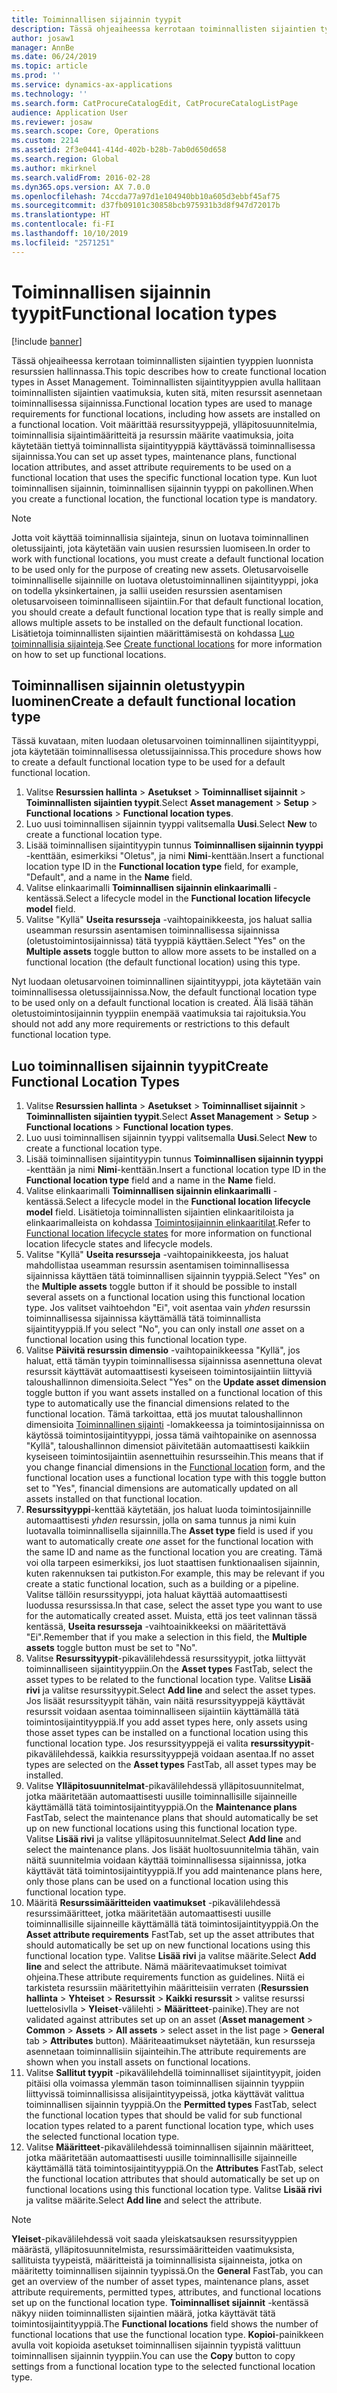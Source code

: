 ```yaml
---
title: Toiminnallisen sijainnin tyypit
description: Tässä ohjeaiheessa kerrotaan toiminnallisten sijaintien tyyppien luonnista resurssien hallinnassa.
author: josaw1
manager: AnnBe
ms.date: 06/24/2019
ms.topic: article
ms.prod: ''
ms.service: dynamics-ax-applications
ms.technology: ''
ms.search.form: CatProcureCatalogEdit, CatProcureCatalogListPage
audience: Application User
ms.reviewer: josaw
ms.search.scope: Core, Operations
ms.custom: 2214
ms.assetid: 2f3e0441-414d-402b-b28b-7ab0d650d658
ms.search.region: Global
ms.author: mkirknel
ms.search.validFrom: 2016-02-28
ms.dyn365.ops.version: AX 7.0.0
ms.openlocfilehash: 74ccda77a97d1e104940bb10a605d3ebbf45af75
ms.sourcegitcommit: d37fb09101c30858bcb975931b3d8f947d72017b
ms.translationtype: HT
ms.contentlocale: fi-FI
ms.lasthandoff: 10/10/2019
ms.locfileid: "2571251"
---
```

# <a name="functional-location-types"></a><span data-ttu-id="5e861-103">Toiminnallisen sijainnin tyypit</span><span class="sxs-lookup"><span data-stu-id="5e861-103">Functional location types</span></span>

[!include [banner](../../includes/banner.md)]

 

<span data-ttu-id="5e861-104">Tässä ohjeaiheessa kerrotaan toiminnallisten sijaintien tyyppien luonnista resurssien hallinnassa.</span><span class="sxs-lookup"><span data-stu-id="5e861-104">This topic describes how to create functional location types in Asset Management.</span></span> <span data-ttu-id="5e861-105">Toiminnallisten sijaintityyppien avulla hallitaan toiminnallisten sijaintien vaatimuksia, kuten sitä, miten resurssit asennetaan toiminnallisessa sijainnissa.</span><span class="sxs-lookup"><span data-stu-id="5e861-105">Functional location types are used to manage requirements for functional locations, including how assets are installed on a functional location.</span></span> <span data-ttu-id="5e861-106">Voit määrittää resurssityyppejä, ylläpitosuunnitelmia, toiminnallisia sijaintimääritteitä ja resurssin määrite vaatimuksia, joita käytetään tiettyä toiminnallista sijaintityyppiä käyttävässä toiminnallisessa sijainnissa.</span><span class="sxs-lookup"><span data-stu-id="5e861-106">You can set up asset types, maintenance plans, functional location attributes, and asset attribute requirements to be used on a functional location that uses the specific functional location type.</span></span> <span data-ttu-id="5e861-107">Kun luot toiminnallisen sijainnin, toiminnallisen sijainnin tyyppi on pakollinen.</span><span class="sxs-lookup"><span data-stu-id="5e861-107">When you create a functional location, the functional location type is mandatory.</span></span>

>[!NOTE] 
><span data-ttu-id="5e861-108">Jotta voit käyttää toiminnallisia sijainteja, sinun on luotava toiminnallinen oletussijainti, jota käytetään vain uusien resurssien luomiseen.</span><span class="sxs-lookup"><span data-stu-id="5e861-108">In order to work with functional locations, you must create a default functional location to be used only for the purpose of creating new assets.</span></span> <span data-ttu-id="5e861-109">Oletusarvoiselle toiminnalliselle sijainnille on luotava oletustoiminnallinen sijaintityyppi, joka on todella yksinkertainen, ja sallii useiden resurssien asentamisen oletusarvoiseen toiminnalliseen sijaintiin.</span><span class="sxs-lookup"><span data-stu-id="5e861-109">For that default functional location, you should create a default functional location type that is really simple and allows multiple assets to be installed on the default functional location.</span></span> <span data-ttu-id="5e861-110">Lisätietoja toiminnallisten sijaintien määrittämisestä on kohdassa [Luo toiminnallisia sijainteja](../functional-locations/create-functional-locations.md).</span><span class="sxs-lookup"><span data-stu-id="5e861-110">See [Create functional locations](../functional-locations/create-functional-locations.md) for more information on how to set up functional locations.</span></span>

## <a name="create-a-default-functional-location-type"></a><span data-ttu-id="5e861-111">Toiminnallisen sijainnin oletustyypin luominen</span><span class="sxs-lookup"><span data-stu-id="5e861-111">Create a default functional location type</span></span>

<span data-ttu-id="5e861-112">Tässä kuvataan, miten luodaan oletusarvoinen toiminnallinen sijaintityyppi, jota käytetään toiminnallisessa oletussijainnissa.</span><span class="sxs-lookup"><span data-stu-id="5e861-112">This procedure shows how to create a default functional location type to be used for a default functional location.</span></span>

1. <span data-ttu-id="5e861-113">Valitse **Resurssien hallinta** > **Asetukset** > **Toiminnalliset sijainnit** > **Toiminnallisten sijaintien tyypit**.</span><span class="sxs-lookup"><span data-stu-id="5e861-113">Select **Asset management** > **Setup** > **Functional locations** > **Functional location types**.</span></span>
2. <span data-ttu-id="5e861-114">Luo uusi toiminnallisen sijainnin tyyppi valitsemalla **Uusi**.</span><span class="sxs-lookup"><span data-stu-id="5e861-114">Select **New** to create a functional location type.</span></span>
3. <span data-ttu-id="5e861-115">Lisää toiminnallisen sijaintityypin tunnus **Toiminnallisen sijainnin tyyppi** -kenttään, esimerkiksi "Oletus", ja nimi **Nimi**-kenttään.</span><span class="sxs-lookup"><span data-stu-id="5e861-115">Insert a functional location type ID in the **Functional location type** field, for example, "Default", and a name in the **Name** field.</span></span>
4. <span data-ttu-id="5e861-116">Valitse elinkaarimalli **Toiminnallisen sijainnin elinkaarimalli** -kentässä.</span><span class="sxs-lookup"><span data-stu-id="5e861-116">Select a lifecycle model in the **Functional location lifecycle model** field.</span></span>
5. <span data-ttu-id="5e861-117">Valitse "Kyllä" **Useita resursseja** -vaihtopainikkeesta, jos haluat sallia useamman resurssin asentamisen toiminnallisessa sijainnissa (oletustoimintosijainnissa) tätä tyyppiä käyttäen.</span><span class="sxs-lookup"><span data-stu-id="5e861-117">Select "Yes" on the **Multiple assets** toggle button to allow more assets to be installed on a functional location (the default functional location) using this type.</span></span>

<span data-ttu-id="5e861-118">Nyt luodaan oletusarvoinen toiminnallinen sijaintityyppi, jota käytetään vain toiminnallisessa oletussijainnissa.</span><span class="sxs-lookup"><span data-stu-id="5e861-118">Now, the default functional location type to be used only on a default functional location is created.</span></span> <span data-ttu-id="5e861-119">Älä lisää tähän oletustoimintosijainnin tyyppiin enempää vaatimuksia tai rajoituksia.</span><span class="sxs-lookup"><span data-stu-id="5e861-119">You should not add any more requirements or restrictions to this default functional location type.</span></span>


## <a name="create-functional-location-types"></a><span data-ttu-id="5e861-120">Luo toiminnallisen sijainnin tyypit</span><span class="sxs-lookup"><span data-stu-id="5e861-120">Create Functional Location Types</span></span>

1. <span data-ttu-id="5e861-121">Valitse **Resurssien hallinta** > **Asetukset** > **Toiminnalliset sijainnit** > **Toiminnallisten sijaintien tyypit**.</span><span class="sxs-lookup"><span data-stu-id="5e861-121">Select **Asset Management** > **Setup** > **Functional locations** > **Functional location types**.</span></span>
2. <span data-ttu-id="5e861-122">Luo uusi toiminnallisen sijainnin tyyppi valitsemalla **Uusi**.</span><span class="sxs-lookup"><span data-stu-id="5e861-122">Select **New** to create a functional location type.</span></span>
3. <span data-ttu-id="5e861-123">Lisää toiminnallisen sijaintityypin tunnus **Toiminnallisen sijainnin tyyppi** -kenttään ja nimi **Nimi**-kenttään.</span><span class="sxs-lookup"><span data-stu-id="5e861-123">Insert a functional location type ID in the **Functional location type** field and a name in the **Name** field.</span></span>
4. <span data-ttu-id="5e861-124">Valitse elinkaarimalli **Toiminnallisen sijainnin elinkaarimalli** -kentässä.</span><span class="sxs-lookup"><span data-stu-id="5e861-124">Select a lifecycle model in the **Functional location lifecycle model** field.</span></span> <span data-ttu-id="5e861-125">Lisätietoja toiminnallisten sijaintien elinkaaritiloista ja elinkaarimalleista on kohdassa [Toimintosijainnin elinkaaritilat](../setup-for-functional-locations/functional-location-stages.md).</span><span class="sxs-lookup"><span data-stu-id="5e861-125">Refer to [Functional location lifecycle states](../setup-for-functional-locations/functional-location-stages.md) for more information on functional location lifecycle states and lifecycle models.</span></span>
5. <span data-ttu-id="5e861-126">Valitse "Kyllä" **Useita resursseja** -vaihtopainikkeesta, jos haluat mahdollistaa useamman resurssin asentamisen toiminnallisessa sijainnissa käyttäen tätä toiminnallisen sijainnin tyyppiä.</span><span class="sxs-lookup"><span data-stu-id="5e861-126">Select "Yes" on the **Multiple assets** toggle button if it should be possible to install several assets on a functional location using this functional location type.</span></span> <span data-ttu-id="5e861-127">Jos valitset vaihtoehdon "Ei", voit asentaa vain *yhden* resurssin toiminnallisessa sijainnissa käyttämällä tätä toiminnallista sijaintityyppiä.</span><span class="sxs-lookup"><span data-stu-id="5e861-127">If you select "No", you can only install *one* asset on a functional location using this functional location type.</span></span>
6. <span data-ttu-id="5e861-128">Valitse **Päivitä resurssin dimensio** -vaihtopainikkeessa "Kyllä", jos haluat, että tämän tyypin toiminnallisessa sijainnissa asennettuna olevat resurssit käyttävät automaattisesti kyseiseen toimintosijaintiin liittyviä taloushallinnon dimensioita.</span><span class="sxs-lookup"><span data-stu-id="5e861-128">Select "Yes" on the **Update asset dimension** toggle button if you want assets installed on a functional location of this type to automatically use the financial dimensions related to the functional location.</span></span> <span data-ttu-id="5e861-129">Tämä tarkoittaa, että jos muutat taloushallinnon dimensioita [Toiminnallinen sijainti](../functional-locations/create-functional-locations.md) -lomakkeessa ja toimintosijainnissa on käytössä toimintosijaintityyppi, jossa tämä vaihtopainike on asennossa "Kyllä", taloushallinnon dimensiot päivitetään automaattisesti kaikkiin kyseiseen toimintosijaintiin asennettuihin resursseihin.</span><span class="sxs-lookup"><span data-stu-id="5e861-129">This means that if you change financial dimensions in the [Functional location](../functional-locations/create-functional-locations.md) form, and the functional location uses a functional location type with this toggle button set to "Yes", financial dimensions are automatically updated on all assets installed on that functional location.</span></span>
7. <span data-ttu-id="5e861-130">**Resurssityyppi**-kenttää käytetään, jos haluat luoda toimintosijainnille automaattisesti *yhden* resurssin, jolla on sama tunnus ja nimi kuin luotavalla toiminnallisella sijainnilla.</span><span class="sxs-lookup"><span data-stu-id="5e861-130">The **Asset type** field is used if you want to automatically create *one* asset for the functional location with the same ID and name as the functional location you are creating.</span></span> <span data-ttu-id="5e861-131">Tämä voi olla tarpeen esimerkiksi, jos luot staattisen funktionaalisen sijainnin, kuten rakennuksen tai putkiston.</span><span class="sxs-lookup"><span data-stu-id="5e861-131">For example, this may be relevant if you create a static functional location, such as a building or a pipeline.</span></span> <span data-ttu-id="5e861-132">Valitse tällöin resurssityyppi, jota haluat käyttää automaattisesti luodussa resurssissa.</span><span class="sxs-lookup"><span data-stu-id="5e861-132">In that case, select the asset type you want to use for the automatically created asset.</span></span> <span data-ttu-id="5e861-133">Muista, että jos teet valinnan tässä kentässä, **Useita resursseja** -vaihtoainikkeeksi on määritettävä "Ei".</span><span class="sxs-lookup"><span data-stu-id="5e861-133">Remember that if you make a selection in this field, the **Multiple assets** toggle button must be set to "No".</span></span>
8. <span data-ttu-id="5e861-134">Valitse **Resurssityypit**-pikavälilehdessä resurssityypit, jotka liittyvät toiminnalliseen sijaintityyppiin.</span><span class="sxs-lookup"><span data-stu-id="5e861-134">On the **Asset types** FastTab, select the asset types to be related to the functional location type.</span></span> <span data-ttu-id="5e861-135">Valitse **Lisää rivi** ja valitse resurssityypit.</span><span class="sxs-lookup"><span data-stu-id="5e861-135">Select **Add line** and select the asset types.</span></span> <span data-ttu-id="5e861-136">Jos lisäät resurssityypit tähän, vain näitä resurssityyppejä käyttävät resurssit voidaan asentaa toiminnalliseen sijaintiin käyttämällä tätä toimintosijaintityyppiä.</span><span class="sxs-lookup"><span data-stu-id="5e861-136">If you add asset types here, only assets using those asset types can be installed on a functional location using this functional location type.</span></span> <span data-ttu-id="5e861-137">Jos resurssityyppejä ei valita **resurssityypit**-pikavälilehdessä, kaikkia resurssityyppejä voidaan asentaa.</span><span class="sxs-lookup"><span data-stu-id="5e861-137">If no asset types are selected on the **Asset types** FastTab, all asset types may be installed.</span></span>
9. <span data-ttu-id="5e861-138">Valitse **Ylläpitosuunnitelmat**-pikavälilehdessä ylläpitosuunnitelmat, jotka määritetään automaattisesti uusille toiminnallisille sijainneille käyttämällä tätä toimintosijaintityyppiä.</span><span class="sxs-lookup"><span data-stu-id="5e861-138">On the **Maintenance plans** FastTab, select the maintenance plans that should automatically be set up on new functional locations using this functional location type.</span></span> <span data-ttu-id="5e861-139">Valitse **Lisää rivi** ja valitse ylläpitosuunnitelmat.</span><span class="sxs-lookup"><span data-stu-id="5e861-139">Select **Add line** and select the maintenance plans.</span></span> <span data-ttu-id="5e861-140">Jos lisäät huoltosuunnitelmia tähän, vain näitä suunnitelmia voidaan käyttää toiminnallisessa sijainnissa, jotka käyttävät tätä toimintosijaintityyppiä.</span><span class="sxs-lookup"><span data-stu-id="5e861-140">If you add maintenance plans here, only those plans can be used on a functional location using this functional location type.</span></span>
10. <span data-ttu-id="5e861-141">Määritä **Resurssimääritteiden vaatimukset** -pikavälilehdessä resurssimääritteet, jotka määritetään automaattisesti uusille toiminnallisille sijainneille käyttämällä tätä toimintosijaintityyppiä.</span><span class="sxs-lookup"><span data-stu-id="5e861-141">On the **Asset attribute requirements** FastTab, set up the asset attributes that should automatically be set up on new functional locations using this functional location type.</span></span> <span data-ttu-id="5e861-142">Valitse **Lisää rivi** ja valitse määrite.</span><span class="sxs-lookup"><span data-stu-id="5e861-142">Select **Add line** and select the attribute.</span></span> <span data-ttu-id="5e861-143">Nämä määritevaatimukset toimivat ohjeina.</span><span class="sxs-lookup"><span data-stu-id="5e861-143">These attribute requirements function as guidelines.</span></span> <span data-ttu-id="5e861-144">Niitä ei tarkisteta resurssiin määritettyihin määritteisiin verraten (**Resurssien hallinta** > **Yhteiset** > **Resurssit** > **Kaikki resurssit** > valitse resurssi luettelosivlla > **Yleiset**-välilehti > **Määritteet**-painike).</span><span class="sxs-lookup"><span data-stu-id="5e861-144">They are not validated against attributes set up on an asset (**Asset management** > **Common** > **Assets** > **All assets** > select asset in the list page > **General** tab > **Attributes** button).</span></span> <span data-ttu-id="5e861-145">Määriteaatimukset näytetään, kun resursseja asennetaan toiminnallisiin sijainteihin.</span><span class="sxs-lookup"><span data-stu-id="5e861-145">The attribute requirements are shown when you install assets on functional locations.</span></span>
11. <span data-ttu-id="5e861-146">Valitse **Sallitut tyypit** -pikavälilehdellä toiminnalliset sijaintityypit, joiden pitäisi olla voimassa ylemmän tason toiminnallisen sijainnin tyyppiin liittyvissä toiminnallisissa alisijaintityypeissä, jotka käyttävät valittua toiminnallisen sijainnin tyyppiä.</span><span class="sxs-lookup"><span data-stu-id="5e861-146">On the **Permitted types** FastTab, select the functional location types that should be valid for sub functional location types related to a parent functional location type, which uses the selected functional location type.</span></span>
12. <span data-ttu-id="5e861-147">Valitse **Määritteet**-pikavälilehdessä toiminnallisen sijainnin määritteet, jotka määritetään automaattisesti uusille toiminnallisille sijainneille käyttämällä tätä toimintosijaintityyppiä.</span><span class="sxs-lookup"><span data-stu-id="5e861-147">On the **Attributes** FastTab, select the functional location attributes that should automatically be set up on functional locations using this functional location type.</span></span> <span data-ttu-id="5e861-148">Valitse **Lisää rivi** ja valitse määrite.</span><span class="sxs-lookup"><span data-stu-id="5e861-148">Select **Add line** and select the attribute.</span></span>


>[!NOTE] 
><span data-ttu-id="5e861-149">**Yleiset**-pikavälilehdessä voit saada yleiskatsauksen resurssityyppien määrästä, ylläpitosuunnitelmista, resurssimääritteiden vaatimuksista, sallituista tyypeistä, määritteistä ja toiminnallisista sijainneista, jotka on määritetty toiminnallisen sijainnin tyypissä.</span><span class="sxs-lookup"><span data-stu-id="5e861-149">On the **General** FastTab, you can get an overview of the number of asset types, maintenance plans, asset attribute requirements, permitted types, attributes, and functional locations set up on the functional location type.</span></span> <span data-ttu-id="5e861-150">**Toiminnalliset sijainnit** -kentässä näkyy niiden toiminnallisten sijaintien määrä, jotka käyttävät tätä toimintosijaintityyppiä.</span><span class="sxs-lookup"><span data-stu-id="5e861-150">The **Functional locations** field shows the number of functional locations that use the functional location type.</span></span> <span data-ttu-id="5e861-151">**Kopioi**-painikkeen avulla voit kopioida asetukset toiminnallisen sijainnin tyypistä valittuun toiminnallisen sijainnin tyyppiin.</span><span class="sxs-lookup"><span data-stu-id="5e861-151">You can use the **Copy** button to copy settings from a functional location type to the selected functional location type.</span></span>
